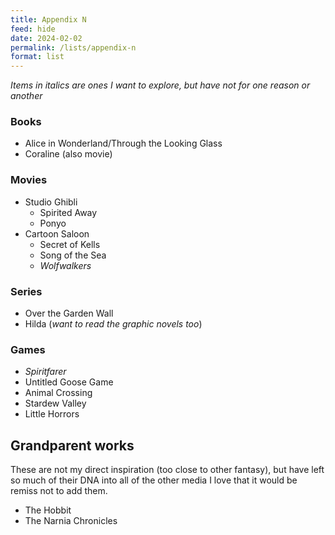 ```yaml
---
title: Appendix N
feed: hide
date: 2024-02-02
permalink: /lists/appendix-n
format: list
---
```

_Items in italics are ones I want to explore, but have not for one reason or another_
### Books
- Alice in Wonderland/Through the Looking Glass
- Coraline (also movie)
### Movies
- Studio Ghibli
	- Spirited Away
	- Ponyo
- Cartoon Saloon
	- Secret of Kells
	- Song of the Sea
	- _Wolfwalkers_
### Series
- Over the Garden Wall
- Hilda (_want to read the graphic novels too_)
### Games
- _Spiritfarer_
- Untitled Goose Game
- Animal Crossing
- Stardew Valley
- Little Horrors
## Grandparent works
These are not my direct inspiration (too close to other fantasy), but have left so much of their DNA into all of the other media I love that it would be remiss not to add them.
- The Hobbit
- The Narnia Chronicles